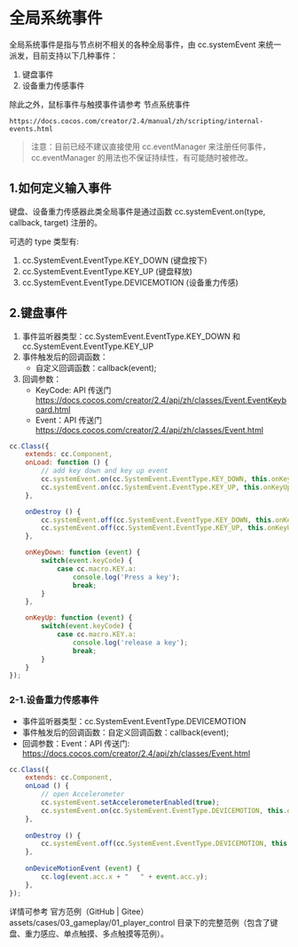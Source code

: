 
# 全局系统事件
全局系统事件是指与节点树不相关的各种全局事件，由 cc.systemEvent 来统一派发，目前支持以下几种事件：

1. 键盘事件
2. 设备重力传感事件

除此之外，鼠标事件与触摸事件请参考 节点系统事件
```
https://docs.cocos.com/creator/2.4/manual/zh/scripting/internal-events.html
```

> 注意：目前已经不建议直接使用 cc.eventManager 来注册任何事件，cc.eventManager 的用法也不保证持续性，有可能随时被修改。

## 1.如何定义输入事件
键盘、设备重力传感器此类全局事件是通过函数 cc.systemEvent.on(type, callback, target) 注册的。

可选的 type 类型有:

1. cc.SystemEvent.EventType.KEY_DOWN (键盘按下)
2. cc.SystemEvent.EventType.KEY_UP (键盘释放)
3. cc.SystemEvent.EventType.DEVICEMOTION (设备重力传感)

## 2.键盘事件
1. 事件监听器类型：cc.SystemEvent.EventType.KEY_DOWN 和 cc.SystemEvent.EventType.KEY_UP
2. 事件触发后的回调函数：
    - 自定义回调函数：callback(event);
3. 回调参数：
    - KeyCode: API 传送门 https://docs.cocos.com/creator/2.4/api/zh/classes/Event.EventKeyboard.html
    - Event：API 传送门 https://docs.cocos.com/creator/2.4/api/zh/classes/Event.html
```js
cc.Class({
    extends: cc.Component,
    onLoad: function () {
        // add key down and key up event
        cc.systemEvent.on(cc.SystemEvent.EventType.KEY_DOWN, this.onKeyDown, this);
        cc.systemEvent.on(cc.SystemEvent.EventType.KEY_UP, this.onKeyUp, this);
    },

    onDestroy () {
        cc.systemEvent.off(cc.SystemEvent.EventType.KEY_DOWN, this.onKeyDown, this);
        cc.systemEvent.off(cc.SystemEvent.EventType.KEY_UP, this.onKeyUp, this);
    },

    onKeyDown: function (event) {
        switch(event.keyCode) {
            case cc.macro.KEY.a:
                console.log('Press a key');
                break;
        }
    },

    onKeyUp: function (event) {
        switch(event.keyCode) {
            case cc.macro.KEY.a:
                console.log('release a key');
                break;
        }
    }
});
```

### 2-1.设备重力传感事件
- 事件监听器类型：cc.SystemEvent.EventType.DEVICEMOTION
- 事件触发后的回调函数：自定义回调函数：callback(event); 
- 回调参数：Event：API 传送门: https://docs.cocos.com/creator/2.4/api/zh/classes/Event.html

```js
cc.Class({
    extends: cc.Component,
    onLoad () {
        // open Accelerometer
        cc.systemEvent.setAccelerometerEnabled(true);
        cc.systemEvent.on(cc.SystemEvent.EventType.DEVICEMOTION, this.onDeviceMotionEvent, this);
    },
    
    onDestroy () {
        cc.systemEvent.off(cc.SystemEvent.EventType.DEVICEMOTION, this.onDeviceMotionEvent, this);
    },
    
    onDeviceMotionEvent (event) {
        cc.log(event.acc.x + "   " + event.acc.y);
    },
});
```

详情可参考 官方范例（GitHub | Gitee）assets/cases/03_gameplay/01_player_control 目录下的完整范例（包含了键盘、重力感应、单点触摸、多点触摸等范例）。
